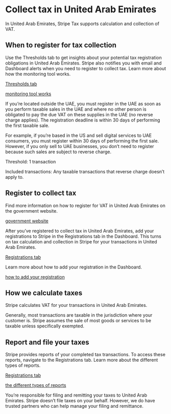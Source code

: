 # Collect tax in United Arab Emirates

In United Arab Emirates, Stripe Tax supports calculation and collection of VAT.

## When to register for tax collection

Use the Thresholds tab to get insights about your potential tax registration obligations in United Arab Emirates. Stripe also notifies you with email and Dashboard alerts when you need to register to collect tax. Learn more about how the monitoring tool works.

[Thresholds tab](https://dashboard.stripe.com/tax/thresholds)

[monitoring tool works](/tax/monitoring)

If you’re located outside the UAE, you must register in the UAE as soon as you perform taxable sales in the UAE and where no other person is obligated to pay the due VAT on these supplies in the UAE (no reverse charge applies). The registration deadline is within 30 days of performing the first taxable sale.

For example, if you’re based in the US and sell digital services to UAE consumers, you must register within 30 days of performing the first sale. However, if you only sell to UAE businesses, you don’t need to register because such sales are subject to reverse charge.

Threshold: 1 transaction

Included transactions: Any taxable transactions that reverse charge doesn’t apply to.

## Register to collect tax

Find more information on how to register for VAT in United Arab Emirates on the government website.

[government website](https://tax.gov.ae/en/taxes/vat.aspx)

After you’ve registered to collect tax in United Arab Emirates, add your registrations to Stripe in the Registrations tab in the Dashboard. This turns on tax calculation and collection in Stripe for your transactions in United Arab Emirates.

[Registrations tab](https://dashboard.stripe.com/tax/registrations?location=ae)

Learn more about how to add your registration in the Dashboard.

[how to add your registration](/tax/registering#track-your-registrations-in-the-tax-dashboard)

## How we calculate taxes

Stripe calculates VAT for your transactions in United Arab Emirates.

Generally, most transactions are taxable in the jurisdiction where your customer is. Stripe assumes the sale of most goods or services to be taxable unless specifically exempted.

## Report and file your taxes

Stripe provides reports of your completed tax transactions. To access these reports, navigate to the Registrations tab. Learn more about the different types of reports.

[Registrations tab](https://dashboard.stripe.com/tax/registrations)

[the different types of reports](/tax/reports)

You’re responsible for filing and remitting your taxes to United Arab Emirates. Stripe doesn’t file taxes on your behalf. However, we do have trusted partners who can help manage your filing and remittance.
